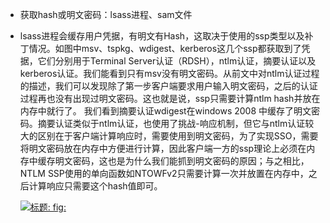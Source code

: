 - 获取hash或明文密码：lsass进程、sam文件

- lsass进程会缓存用户凭据，有明文有Hash，这取决于使用的ssp类型以及补丁情况。如图中msv、tspkg、wdigest、kerberos这几个ssp都获取到了凭据，它们分别用于Terminal Server认证（RDSH），ntlm认证，摘要认证以及kerberos认证。我们能看到只有msv没有明文密码。从前文中对ntlm认证过程的描述，我们可以发现除了第一步客户端要求用户输入明文密码，之后的认证过程再也没有出现过明文密码。这也就是说，ssp只需要计算ntlm hash并放在内存中就行了。 我们看到摘要认证wdigest在windows 2008 中缓存了明文密码。摘要认证类似于ntlm认证，也使用了挑战-响应机制，但它与ntlm认证较大的区别在于客户端计算响应时，需要使用到明文密码，为了实现SSO，需要将明文密码放在内存中方便进行计算，因此客户端一方的ssp理论上必须在内存中缓存明文密码，这也是为什么我们能抓到明文密码的原因；与之相比，NTLM SSP使用的单向函数如NTOWFv2只需要计算一次并放置在内存中，之后计算响应只需要这个hash值即可。

  [![标题: fig:](https://p0.ssl.qhimg.com/t017c2f3cc624e4460f.png)](https://p0.ssl.qhimg.com/t017c2f3cc624e4460f.png)

  ​